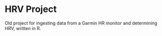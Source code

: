 # HRV Project

Old project for ingesting data from a Garmin HR monitor and determining HRV, written in R.
